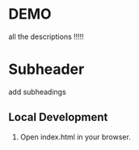 # DEMO

all the descriptions
!!!!!

# Subheader
add subheadings

## Local Development

1. Open index.html in your browser.
